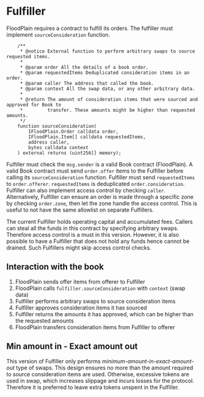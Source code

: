 # Fulfiller

FloodPlain requires a contract to fulfill its orders. The fulfiller must implement `sourceConsideration` function.

```sol
    /**
     * @notice External function to perform arbitrary swaps to source requested items.
     *
     * @param order All the details of a book order.
     * @param requestedItems Deduplicated consideration items in an order.
     * @param caller The address that called the book.
     * @param context All the swap data, or any other arbitrary data.
     *
     * @return The amount of consideration items that were sourced and approved for Book to
     *         transfer. These amounts might be higher than requested amounts.
     */
    function sourceConsideration(
        IFloodPlain.Order calldata order,
        IFloodPlain.Item[] calldata requestedItems,
        address caller,
        bytes calldata context
    ) external returns (uint256[] memory);
```

Fulfiller must check the `msg.sender` is a valid Book contract (FloodPlain). A valid Book contract must send `order.offer` items to the Fulfiller before calling its `sourceConsideration` function. Fulfiller must send `requestedItems` to `order.offerer`. `requestedItems` is deduplicated `order.consideration`. Fulfiller can also implement access control by checking `caller`. Alternatively, Fulfiller can ensure an order is made through a specific zone by checking `order.zone`, then let the zone handle the access control. This is useful to not have the same allowlist on separate Fulfillers.

The current Fulfiller holds operating capital and accumulated fees. Callers can steal all the funds in this contract by specifying arbitrary swaps. Therefore access control is a must in this version. However, it is also possible to have a Fulfiller that does not hold any funds hence cannot be drained. Such Fulfillers might skip access control checks.

## Interaction with the book

1. FloodPlain sends offer items from offerer to Fulfiller
2. FloodPlain calls `fulfiller.sourceConsideration` with `context` (swap data)
3. Fulfiller performs arbitrary swaps to source consideration items
4. Fulfiller approves consideration items it has sourced
5. Fulfiller returns the amounts it has approved, which can be higher than the requested amounts
6. FloodPlain transfers consideration items from Fulfiller to offerer

## Min amount in - Exact amount out

This version of Fulfiller only performs *minimum-amount-in-exact-amount-out* type of swaps. This design ensures no more than the amount required to source consideration items are used. Otherwise, excessive tokens are used in swap, which increases slippage and incurs losses for the protocol. Therefore it is preferred to leave extra tokens unspent in the Fulfiller.
